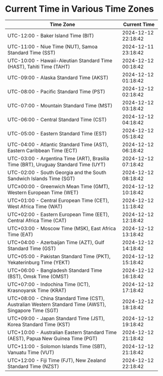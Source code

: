 # Current Time in Various Time Zones

| Time Zone | Current Time |
|-----------|--------------|
| UTC-12:00 - Baker Island Time (BIT) | 2024-12-12 22:18:42 |
| UTC-11:00 - Niue Time (NUT), Samoa Standard Time (SST) | 2024-12-11 23:18:42 |
| UTC-10:00 - Hawaii-Aleutian Standard Time (HAST), Tahiti Time (TAHT) | 2024-12-12 00:18:42 |
| UTC-09:00 - Alaska Standard Time (AKST) | 2024-12-12 01:18:42 |
| UTC-08:00 - Pacific Standard Time (PST) | 2024-12-12 02:18:42 |
| UTC-07:00 - Mountain Standard Time (MST) | 2024-12-12 03:18:42 |
| UTC-06:00 - Central Standard Time (CST) | 2024-12-12 04:18:42 |
| UTC-05:00 - Eastern Standard Time (EST) | 2024-12-12 05:18:42 |
| UTC-04:00 - Atlantic Standard Time (AST), Eastern Caribbean Time (ECT) | 2024-12-12 06:18:42 |
| UTC-03:00 - Argentina Time (ART), Brasília Time (BRT), Uruguay Standard Time (UYT) | 2024-12-12 07:18:42 |
| UTC-02:00 - South Georgia and the South Sandwich Islands Time (SGT) | 2024-12-12 08:18:42 |
| UTC±00:00 - Greenwich Mean Time (GMT), Western European Time (WET) | 2024-12-12 10:18:42 |
| UTC+01:00 - Central European Time (CET), West Africa Time (WAT) | 2024-12-12 11:18:42 |
| UTC+02:00 - Eastern European Time (EET), Central Africa Time (CAT) | 2024-12-12 12:18:42 |
| UTC+03:00 - Moscow Time (MSK), East Africa Time (EAT) | 2024-12-12 13:18:42 |
| UTC+04:00 - Azerbaijan Time (AZT), Gulf Standard Time (GST) | 2024-12-12 14:18:42 |
| UTC+05:00 - Pakistan Standard Time (PKT), Yekaterinburg Time (YEKT) | 2024-12-12 15:18:42 |
| UTC+06:00 - Bangladesh Standard Time (BST), Omsk Time (OMST) | 2024-12-12 16:18:42 |
| UTC+07:00 - Indochina Time (ICT), Krasnoyarsk Time (KRAT) | 2024-12-12 17:18:42 |
| UTC+08:00 - China Standard Time (CST), Australian Western Standard Time (AWST), Singapore Time (SGT) | 2024-12-12 18:18:42 |
| UTC+09:00 - Japan Standard Time (JST), Korea Standard Time (KST) | 2024-12-12 19:18:42 |
| UTC+10:00 - Australian Eastern Standard Time (AEST), Papua New Guinea Time (PGT) | 2024-12-12 21:18:42 |
| UTC+11:00 - Solomon Islands Time (SBT), Vanuatu Time (VUT) | 2024-12-12 21:18:42 |
| UTC+12:00 - Fiji Time (FJT), New Zealand Standard Time (NZST) | 2024-12-12 22:18:42 |
